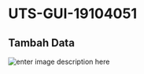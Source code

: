 # UTS-GUI-19104051
## Tambah Data
![enter image description here](https://i.ibb.co/m5c3QZR/gui-1.png)
